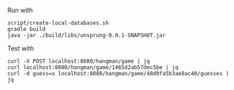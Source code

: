 
Run with

	script/create-local-databases.sh
	gradle build
	java -jar ./build/libs/unsprung-0.0.1-SNAPSHOT.jar

Test with

	curl -X POST localhost:8080/hangman/game | jq
	curl localhost:8080/hangman/game/1465d2ab57dec5be | jq
	curl -d guess=x localhost:8080/hangman/game/48d0fa5b3ae8ac40/guesses | jq

